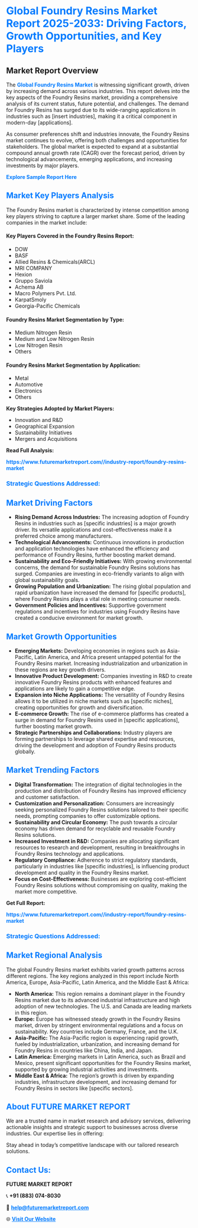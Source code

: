<h1 style="color: #007BFF;">Global Foundry Resins Market Report 2025-2033: Driving Factors, Growth Opportunities, and Key Players</h1>

<section id="overview">
<h2>Market Report Overview</h2>
<p>The <a href="https://www.futuremarketreport.com//industry-report/foundry-resins-market" style="color: #007BFF; text-decoration: none;"><strong>Global Foundry Resins Market</strong></a> is witnessing significant growth, driven by increasing demand across various industries. This report delves into the key aspects of the Foundry Resins market, providing a comprehensive analysis of its current status, future potential, and challenges. The demand for Foundry Resins has surged due to its wide-ranging applications in industries such as [insert industries], making it a critical component in modern-day [applications].</p>
<p>As consumer preferences shift and industries innovate, the Foundry Resins market continues to evolve, offering both challenges and opportunities for stakeholders. The global market is expected to expand at a substantial compound annual growth rate (CAGR) over the forecast period, driven by technological advancements, emerging applications, and increasing investments by major players.</p>
</section>

<section id="overview">
<p><a href="https://www.futuremarketreport.com//request-sample/reportId=52902" style="color: #007BFF; text-decoration: none;"><strong>Explore Sample Report Here</strong></a></p>
</section>

<section id="key-players">
<h2 style="color: #007BFF;">Market Key Players Analysis</h2>
<p>The Foundry Resins market is characterized by intense competition among key players striving to capture a larger market share. Some of the leading companies in the market include:</p>
<h4>Key Players Covered in the Foundry Resins Report:</h4>
<ul><li>DOW</li><li>BASF</li><li>Allied Resins &amp; Chemicals(ARCL)</li><li>MRI COMPANY</li><li>Hexion</li><li>Gruppo Saviola</li><li>Achema AB</li><li>Macro Polymers Pvt. Ltd.</li><li>KarpatSmoly</li><li>Georgia-Pacific Chemicals</li></ul>
<h4>Foundry Resins Market Segmentation by Type:</h4>
<ul><li>Medium Nitrogen Resin</li><li>Medium and Low Nitrogen Resin</li><li>Low Nitrogen Resin</li><li>Others</li></ul>

<h4>Foundry Resins Market Segmentation by Application:</h4>
<ul><li>Metal</li><li>Automotive</li><li>Electronics</li><li>Others</li></ul>
<p><strong>Key Strategies Adopted by Market Players:</strong></p>
<ul>
<li>Innovation and R&D</li>
<li>Geographical Expansion</li>
<li>Sustainability Initiatives</li>
<li>Mergers and Acquisitions</li>
</ul>
</section>

<section>
<p><strong>Read Full Analysis: </strong></p><a href="https://www.futuremarketreport.com//industry-report/foundry-resins-market" style="color: #007BFF; text-decoration: none;"><strong>https://www.futuremarketreport.com//industry-report/foundry-resins-market</strong></a>
<h3 style="color: #007BFF;">Strategic Questions Addressed:</h3>
</section>

<section id="driving-factors">
<h2 style="color: #007BFF;">Market Driving Factors</h2>
<ul>
<li><strong>Rising Demand Across Industries:</strong> The increasing adoption of Foundry Resins in industries such as [specific industries] is a major growth driver. Its versatile applications and cost-effectiveness make it a preferred choice among manufacturers.</li>
<li><strong>Technological Advancements:</strong> Continuous innovations in production and application technologies have enhanced the efficiency and performance of Foundry Resins, further boosting market demand.</li>
<li><strong>Sustainability and Eco-Friendly Initiatives:</strong> With growing environmental concerns, the demand for sustainable Foundry Resins solutions has surged. Companies are investing in eco-friendly variants to align with global sustainability goals.</li>
<li><strong>Growing Population and Urbanization:</strong> The rising global population and rapid urbanization have increased the demand for [specific products], where Foundry Resins plays a vital role in meeting consumer needs.</li>
<li><strong>Government Policies and Incentives:</strong> Supportive government regulations and incentives for industries using Foundry Resins have created a conducive environment for market growth.</li>
</ul>
</section>

<section id="growth-opportunities">
<h2 style="color: #007BFF;">Market Growth Opportunities</h2>
<ul>
<li><strong>Emerging Markets:</strong> Developing economies in regions such as Asia-Pacific, Latin America, and Africa present untapped potential for the Foundry Resins market. Increasing industrialization and urbanization in these regions are key growth drivers.</li>
<li><strong>Innovative Product Development:</strong> Companies investing in R&D to create innovative Foundry Resins products with enhanced features and applications are likely to gain a competitive edge.</li>
<li><strong>Expansion into Niche Applications:</strong> The versatility of Foundry Resins allows it to be utilized in niche markets such as [specific niches], creating opportunities for growth and diversification.</li>
<li><strong>E-commerce Growth:</strong> The rise of e-commerce platforms has created a surge in demand for Foundry Resins used in [specific applications], further boosting market growth.</li>
<li><strong>Strategic Partnerships and Collaborations:</strong> Industry players are forming partnerships to leverage shared expertise and resources, driving the development and adoption of Foundry Resins products globally.</li>
</ul>
</section>

<section id="trending-factors">
<h2 style="color: #007BFF;">Market Trending Factors</h2>
<ul>
<li><strong>Digital Transformation:</strong> The integration of digital technologies in the production and distribution of Foundry Resins has improved efficiency and customer satisfaction.</li>
<li><strong>Customization and Personalization:</strong> Consumers are increasingly seeking personalized Foundry Resins solutions tailored to their specific needs, prompting companies to offer customizable options.</li>
<li><strong>Sustainability and Circular Economy:</strong> The push towards a circular economy has driven demand for recyclable and reusable Foundry Resins solutions.</li>
<li><strong>Increased Investment in R&D:</strong> Companies are allocating significant resources to research and development, resulting in breakthroughs in Foundry Resins technology and applications.</li>
<li><strong>Regulatory Compliance:</strong> Adherence to strict regulatory standards, particularly in industries like [specific industries], is influencing product development and quality in the Foundry Resins market.</li>
<li><strong>Focus on Cost-Effectiveness:</strong> Businesses are exploring cost-efficient Foundry Resins solutions without compromising on quality, making the market more competitive.</li>
</ul>
</section>

<section>
<p><strong>Get Full Report: </strong></p><a href="https://www.futuremarketreport.com//industry-report/foundry-resins-market" style="color: #007BFF; text-decoration: none;"><strong>https://www.futuremarketreport.com//industry-report/foundry-resins-market</strong></a>
<h3 style="color: #007BFF;">Strategic Questions Addressed:</h3>
</section>


<section id="regional-analysis">
<h2 style="color: #007BFF;">Market Regional Analysis</h2>
<p>The global Foundry Resins market exhibits varied growth patterns across different regions. The key regions analyzed in this report include North America, Europe, Asia-Pacific, Latin America, and the Middle East & Africa:</p>
<ul>
<li><strong>North America:</strong> This region remains a dominant player in the Foundry Resins market due to its advanced industrial infrastructure and high adoption of new technologies. The U.S. and Canada are leading markets in this region.</li>
<li><strong>Europe:</strong> Europe has witnessed steady growth in the Foundry Resins market, driven by stringent environmental regulations and a focus on sustainability. Key countries include Germany, France, and the U.K.</li>
<li><strong>Asia-Pacific:</strong> The Asia-Pacific region is experiencing rapid growth, fueled by industrialization, urbanization, and increasing demand for Foundry Resins in countries like China, India, and Japan.</li>
<li><strong>Latin America:</strong> Emerging markets in Latin America, such as Brazil and Mexico, present significant opportunities for the Foundry Resins market, supported by growing industrial activities and investments.</li>
<li><strong>Middle East & Africa:</strong> The region’s growth is driven by expanding industries, infrastructure development, and increasing demand for Foundry Resins in sectors like [specific sectors].</li>
</ul>
</section>

<footer>
<h2 style="color: #007BFF;">About FUTURE MARKET REPORT</h2>
<p>We are a trusted name in market research and advisory services, delivering actionable insights and strategic support to businesses across diverse industries. Our expertise lies in offering:</p>

<p>Stay ahead in today’s competitive landscape with our tailored research solutions.</p>

<h2 style="color: #007BFF;">Contact Us:</h2>
<p><strong>FUTURE MARKET REPORT</strong></p>
<p>📞 <strong>+91 (883) 074-8030</strong></p>
<p>📧 <strong><a href="mailto:help@futuremarketreport.com" style="color: #007BFF;">help@futuremarketreport.com</a></strong></p>
<p>🌐 <strong><a href="https://www.futuremarketreport.com/" style="color: #007BFF;">Visit Our Website</a></strong></p>
</footer>